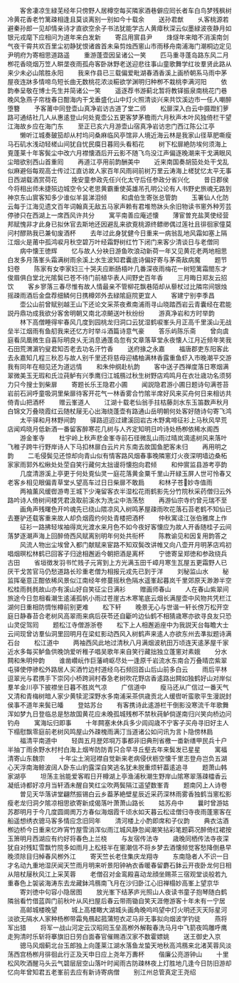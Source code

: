 <!-- { "loadSidebar": true } -->
　　客舍凄凉生緑芜经年只傍野人居樽空每买隣家酒巷僻应囘长者车白鸟梦残枫树冷黄花香老竹篱疎相逢且莫谈离别一别如今十载余
　　送孙君猷
　　乆客桃源若避秦孙郎一见却情亲诗才直欲空余子书法犹能学古人黄瘴秋深云似墨緑波夜静月如银元戎麾下应相问为道年来白发新
　　寄吕用賔县尹
　　烽燧年来暗不消溪南剑气夜干霄共欢百里尘初静犹恨诸酋首未枭剪烛西窻山市雨移舟南浦海门潮桐边定见尹明府为寄相思道路遥
　　重游蓬壶因呈诸公一笑
　　匹马重寻蓬岛路东风二月栁花香晓烟万笠人畊垄夜雨孤舟客卧牀野老送迎悲往事山童歌舞学红妆羣贤此路从来少未必山隂胜永阳
　　我来作县已三载偏爱毗湖春酒香溪上画桥朝系马雨中茅屋夜连牀多情啼鸟短长曲无数桃花浓淡糚欲学渊明归种栁不栽桃李满河阳
　　依韵奉呈敬在博士先生并简诸公一笑
　　遥逐荐书游蓟北暂将教铎振泉南桃花门巷晚风急燕子帘栊春日酣海内干戈垂盛化山中灯火照清谈兴来共饮溪边市一任人嘲醉堕簪
　　予客莆中同登壶山真净岩访古道了堂二师
　　松扉深入白云中摄蹬扪萝路可通结社几人从惠逺登山何处覔壶公五更客梦茅檐雨六月秋声木叶风独倚栏干望江海故乡应在海门东
　　至正已亥六月游壶山宿真净岩访忠门西江陈公江亭
　　懒听江城奏皷笳却从村坞问桑麻临风亭馆非人境近海云林是我家山径草肥嘶瘦马石矶水浅动轻槎山间犹自忧民瘼日暮囘头看稻花
　　树下松扉絶防埃何须海上覔蓬莱十年客鬓尘中改六月襟懐酒后开云影不随飞鸟没江声偏逐晚潮来干戈满眼风尘暗欲别西山首重囘
　　再道江亭用前韵酬美中
　　近来南国奏胡笳处处干戈乱似麻避俗每观高士传过江直访故人家百年风雨祠前树万里云涛海上槎犹忆太平无事日西湖载酒赏荷花
　　挽安童参政先任兴化太守后任参政分省兴化
　　昔日郡侯今将相出师未捷殒边城空令父老思黄霸重使英雄吊孔明公论有人书野史旅魂无路到神京东山賔客知多少谁似羊昙涕泪倾
　　和虞伯生寄张总管韵
　　玉署仙人化防云每于江海见遗文百年词翰真无敌五马家声赖有君堆笏牀头余旧物读书窻外种芳芸停骖只在西湖上一席西风许共分
　　寓平南善应庵述懐
　　薄宦曽充盐荚使经营邦赋愧非才此身已拟休官去斯地还因避乱来欲覔桃源终鳔缈偶过莲社且徘徊家僮莫问村醪熟我已兼旬废酒杯
　　去年过此身犹健今日重来一病翁乱地风霜如塞上隔江烟火是莆中孤鸿唳月秋空碧万叶经霜野树红竹下闭门来客少清谈日与老僧同
　　病中懐王徳辉
　　忆与故人分袂日游鱼吹浪动新荷一年又见黄花老两地相思白发多月落峯头霜满树雨余溪上水生波知君囊底诗偏好寄与茅斋敌病魔
　　题节妇卷
　　陈家有女李家妇三十哭夫应断肠梧叶几番深夜雨梅花一树短篱霜閤东才俊眉俱白堂北光隂鬓已苍不待门前植华表人间野史百年香
　　三月晦日郑友云招饮
　　客乡寥落三春尽惟有故人情最亲不管柳花飘巷陌却从藜杖过比隣帘间银烛摇疎雨酒后金盘荐细鳞何日携樽郊外去緑隂庭院更宜人
　　客建宁别李季昌
　　壶公山前曾赋别越王山下还论文采茶夜煮南浦雨寻山晓踏西岩云青囊经在君能説丹鼎功成我欲分客舍明朝又南北凉飇送叶秋纷纷
　　游真净岩和方时举韵
　　林下高僧睡得牢春风几度到园桃龙归洞口云犹湿鹤唳峯头月正高千里溪山无战垒半江烟雨有鱼舠我来还忆方时举斗酒篇诗意气豪
　　答乐屿陈乐斋
　　曾向虞庭看凤凰微生自喜际明良乆无消息通蓬岛忽有文章落草堂永夜懐人江月近频年笑我石田荒渭濵钓叟君知否老去功名汗竹香
　　送府掾之永嘉
　　福唐郡吏东阳客此去永嘉知几程三秋忍与故人别千里还将慈母迎橘柚满林香露重鱼虾入市晚潮平交游我有同年在相见还为道远情
　　和朱仲纲赴杭韵
　　客中送子西禅度落日寒烟满翠微美玉无瑕和氏泣莼鲈有兴季鹰归江城鴈过秋生树野店鸡鸣月在衣壮歳功名须努力只今搜士到柴扉
　　寄题长乐王隐君小圃
　　闻説隐君游小圃日题诗句满苍苔岩前石涧呼童吸洞里柴扉待客开花气一林香雾合竹隂半席好风来买舟何日来相访共倚青山把酒杯
　　赠云峯道人
　　江湖十载老仙翁手拄枯藤剡水东玉笛数声秋月白锦文万叠晓霞红云随杖屦无心出海绕蓬壶有路通山岳明朝何处客好随诗句寄飞鸿
　　太平驿和月林野间韵
　　驿路迢迢过建溪回岩古木野禽啼征衫上马秋风早荒店闻鸡晓月低新酒一番留客醉寒花几树与人齐定知明日吟诗处杨栁依稀水阁西
　　游金峯寺
　　杜宇岭上秋声悲金峯寺前石径微乱山雨过晴岚滴逺树风来落叶飞稚子跨牛行野岸诗人下马扣林扉白云片片东南去故国鱼肥客未归
　　再用明之韵
　　二毛侵鬓见还惊却向青山似有情客路风烟春事晚隣窻灯火夜深明墙边桑柘家家雨郭外松楸处处茔自笑行藏何太拙谩将懐抱向君倾
　　和仲賔监县游考亭韵
　　几度清游溪上亭更于何处覔仙灵一庭花落黄金粟千里山开緑玉屏人世可怜春又老客乡相见眼偏青草堂乆望高车过日日柴扉不敢扃
　　和林子苍妙寺值雨
　　两袖薰风缓辔游粤王城下少淹留客衣半湿松花雨鹤影先分竹院秋采药僧归云外路吟诗人倚树间楼凭君汲取前溪水为洗尘中浩荡愁
　　再游仙宗寺约曾元瑞不至
　　画角声残曙色开吟魂先已绕山隈凉风入树鸣茅屋疎雨吹花落石苔老鹤不知仙已去蹇驴还载客重来故人却负烟霞约何处青楼把酒杯
　　仲秋寓迳江张伯雅席上作
　　征衫一路拂轻埃袖得岚光渡水来月色不如今夜好客懐应为故人开香随桂子云间落梦逐潮声海上回醉倚西风赋离别明年何处共衔杯
　　陈教谕见和因复用韵答之
　　风流人物出尘埃曾入都门献赋来宦路不知双鬓改讲帷又向八壶开月明茅店鸡初唱烟暝松林鹤已回客子归途相邂逅今朝把酒是离杯
　　宁徳寄呈郑徳和参政绕兵古田
　　省垣徴发羽书忙贱子元宵到上方光满玉田千嶂月寒生瓦屋五更霜野人已厌干戈苦官马仍愁道路长珍重老僧为相报元戎先已到于洋
　　刘秘监山水
　　秘监挥毫意正酣依稀风景似江南经年修蔓摇秋色隔水遥峯起暮岚千里郊原天渺渺半空松桂雨毵毵故山亦有溪山好自笑征尘日满衫
　　赠画师春山
　　人在春山紫翠间旅途今日忽相看潮生逺浦孤帆小雨过苍崖古木寒笔底云烟长满屋壶中风物共凭栏江湖何日重相防惆怅樽前别更难
　　松下轩
　　晚景无心与世谐一轩长傍万松开空庭日静春苔合老树风高翠雨来病后茯苓还自斸吟边仙鹤不相猜歳寒亦欲寻良友只恐山灵促驾囘
　　题松江寺僧游浙卷
　　松下上人相邂逅座中为我説天台每瞻大士云间现曾访羣仙洞里回明月在梁虹影动西风入树鹤声来逺人亦欲东州去凖拟题诗满石台
　　松江道中
　　两袖西风此地过清秋八月满烟波秔田万顷连天逺茅屋千家近水多每买鲈鱼供晚饷爱听稚子唱吴歌年来自笑行藏拙独立蓬窻对素娥
　　分水闗和朱明仲韵
　　谁凿巑岏作巨藩﨑岖尽处一逢原千岩流水东南合万叠晴峦紫翠屯驿使停骖松外路居人买酒竹边村道经乌石频回首山后山前多白云
　　雨后平林逗翠光与君携手下崇冈小桥跨涧村舂急老树吹花野店香逺路出闗如独鹤好山对岸似羣羊金川亭下披襟坐日暮不胜岚气凉
　　广信道中
　　瘦马还从广信过一番天气又清和青梅树暗人家少黄犊泥深野水多南浦采茶供歳贡北人缓辔听蛮歌平生漫説封侯事不道年来鬓已皤
　　登姑苏台
　　有客携诗此逺游栏干倒影没寒流千年歌舞浑如梦九日登临总是愁故国黄花应未晚孤城残栁不禁秋莼鲈倘遂南归兴笑向桥边问钓舟
　　寓海坛归即事
　　十年闗塞未休兵多少闾阎歳不宁客子买舟寻旧好主人下榻慰飘零庭前老树风鸣屋山外疎槐雨满汀当道诸公如问讯为言卜隐傍林扃
　　福清平南道中
　　轻舆五月歴郊埛万事都非旧典刑省檄一畨新缮甲民兵十户半抽丁雨余野水村村白海上烟岑防防青只合早寻丘壑去年来鬓发已星星
　　寓福清寄山东魏宗
　　十年尘土涴冠襟自觉新来老病侵伏枥空懐千里志登舟岂负五湖心天浮南海鲸波阔人卧东山豹露深自笑逃名犹未脱重烦轩葢逺追寻
　　题萧山韩家湖亭
　　坦荡主翁能爱客暇日开樽湖上亭渔浦秋潮生野岸山隂寒翠落疎櫺香云凝纸诗都好凉月当轩酒未醒自笑红尘吹两鬓隔江遥望数峯青
　　题南冈上人诗卷
　　曽见天华落讲堂翩然振锡白云乡葢茅絶壁星辰近采药深林雨雾香独鹤当窻松影瘦老龙归洞夕隂凉相思欲寄新成偈落叶萧萧山路长
　　姑苏舟中
　　曩时曾游姑苏郡明月于今几度圆阛阓万方春似海烟霞千顷水如天暮云松迳僧归寺夜雨蓬窻客在船遥想绣衣骢马客多情应念旧同年
　　清河楼上小酌即席和子仪韵
　　典衣沽酒栁边桥今日重来忆昨宵竹屋雪消浑似雨江城风静忽闻潮笑拈彩笔题羁况醉倚红裙按玉箫明月西湖应有约好将春色上兰桡
　　与友宿传法寺
　　歳晚同栖传法寺夜深犹自对残缸雪飘竹院多如雨月上松枝半在窻潮信不将乡梦去酒懐频觉客愁降倒悬早晚须除目归棹春风栁外江
　　寄天竺长老住集庆龙翔寺
　　东南隐者人不识一日才名动九重地湿厌闻天竺雨月明来听景阳钟衲衣香暖春留麝石鉢云开夜卧龙何日相从陪杖屦秋风江上采芙蓉
　　老僧召对金鸾殿喜动龙顔坐赐茶三宿观堂谈般若九重春色上袈裟海涛东去龙藏鉢鸿鴈南飞月在沙归卧江心旧禅榻妙高峯上望京华
　　寄刘徳中句容小隐居图
　　放光峯下结茅庐光照山人夜读书童子抱琴随白鹤隣翁看竹借蓝舆门前秋叶从风扫屋后春云带雨锄自笑天涯倦游客十年未有一宁居
　　高邮城楼晚望
　　城上高楼瞰大湖城头画角晚呜呜望中灯火明还灭天际星河淡欲无隔水人家种杨栁带霜鳬鴈起菰蒲短衣疋马非无事拟向烟波学钓徒
　　燕将军出猎
　　将军一战山河定云汉昭囘玉垒高栁外解鞍春洗马月中飞箭夜鸣雕呼鹰走狗清时乐斩将搴旗旧日劳白面春官催赐酒汉家不数霍嫖姚
　　送王御史入京
　　骢马风烟蓟北台玉郎独上向蓬莱江湖水落鱼龙蛰天地秋高鸿鴈来北渚芙蓉风淡荡西宫杨栁月徘徊此行正及天申日应上尧年万夀杯
　　偕廉公亮游钟山
　　十里松风吹酒醒马头云气碧层层空山落叶时闻雨古防疎林夜上灯胜地几逢今日防旧游却忆向年曾知君五老峯前去应有新诗寄病僧
　　别江州总管真定王尧绍
